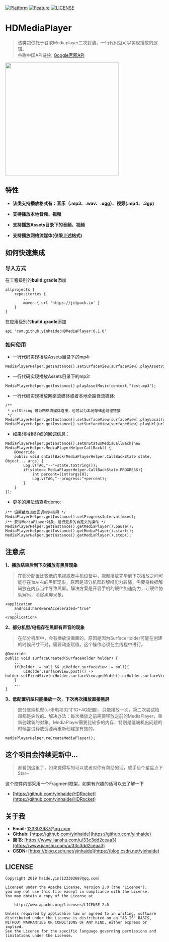 [![Platform](https://img.shields.io/badge/平台-%20Android%20-brightgreen.svg)](https://github.com/yinhaide/Rocket-master/wiki)
[![Feature](https://img.shields.io/badge/特性-%20轻量级%20%7C%20稳定%20%20%7C%20强大%20-brightgreen.svg)](https://github.com/yinhaide/Rocket-master/wiki)
[![LICENSE](https://img.shields.io/hexpm/l/plug.svg)](https://www.apache.org/licenses/LICENSE-2.0)

# HDMediaPlayer
> 该类包依托于谷歌Mediaplayer二次封装，一行代码就可以实现播放的逻辑。 <br/>
> 谷歌中国API链接: [Google官网API](https://developer.android.google.cn/guide/topics/media/mediaplayer.html) <br/>

<img src="image/readme.gif" width = "360px"/>

## 特性
+ **该类支持播放格式有：音乐（.mp3、.wav、.ogg）、视频(.mp4、.3gp)**

+ **支持播放本地音频、视频**

+ **支持播放Assets目录下的音频、视频**

+ **支持播放网络流媒体(仅限上述格式)**

## 如何快速集成

### 导入方式
在工程级别的**build.gradle**添加
```
allprojects {
    repositories {
        ...
        maven { url 'https://jitpack.io' }
    }
}
```
在应用级别的**build.gradle**添加
```
api 'com.github.yinhaide:HDMediaPlayer:0.1.0'
```

### 如何使用

* 一行代码实现播放Assets目录下的mp4:

```
MediaPlayerHelper.getInstance().setSurfaceView(surfaceView).playAssetVideo(context,"test.mp4");
```


* 一行代码实现播放Assets目录下的mp3:

```
MediaPlayerHelper.getInstance().playAssetMusic(context,"test.mp3");
```

* 一行代码实现播放网络流媒体或者本地全路径流媒体:

```
/**
 * urlString 可为网络流媒体连接，也可以为本地存储全路径链接
 */
MediaPlayerHelper.getInstance().setSurfaceView(surfaceView).playLocal(urlString);
MediaPlayerHelper.getInstance().setSurfaceView(surfaceView).playUrl(urlString);
```

* 如果想得到详细的回调信息：

```
MediaPlayerHelper.getInstance().setOnStatusMediaCallBack(new MediaPlayerHelper.MediaPlayerHelperCallBack() {
    @Override
    public void onCallBack(MediaPlayerHelper.CallBackState state, Object... args) {
        Log.v(TAG,"--"+state.toString());
        if(state== MediaPlayerHelper.CallBackState.PROGRESS){
            int percent=(int)args[0];
            Log.v(TAG,"--progress:"+percent);
        }
    }
});
```

* 更多的用法请查看demo:

```
/** 设置播放进度回调时间间隔 */
MediaPlayerHelper.getInstance().setProgressInterval(msec);
/** 获得MediaPlayer对象，进行更多的自定义的操作 */
MediaPlayerHelper.getInstance().getMediaPlayer().pause();
MediaPlayerHelper.getInstance().getMediaPlayer().start();
MediaPlayerHelper.getInstance().getMediaPlayer().stop();
```
## 注意点
**1、播放结束后到下次播放有黑屏现象**
> 在部分配置比较低的电视或者手机设备中，视频播放完毕到下次播放之间可能存在1s左右的黑屏现象，原因是部分机器软解吗能力较弱，需要将数据解码放在内存当中导致黑屏。解决方案是开启手机的硬件加速能力，让硬件协助解码，消除黑屏现象。
```
<application
    android:hardwareAccelerated="true"
    ...
</application>
```
**2、部分机型/电视存在黑屏有声音的现象**
> 在部分机型中，会有播放没画面的，原因是因为SurfaceHolder可能在创建的时候尺寸不对，需要动态赋值。这个操作必须在主线程中进行。
```
@Override
public void surfaceCreated(SurfaceHolder holder) {
    ...
    if(holder != null && uiHolder.surfaceView != null){
        uiHolder.surfaceView.post(() -> holder.setFixedSize(uiHolder.surfaceView.getWidth(),uiHolder.surfaceView.getHeight()));
    }
    ...
}
```
**3、低配置机型只能播放一次，下次再次播放直接黑屏**
> 部分底端机型(小米电视32寸1G+4G配置)，只能播放一次，第二次尝试柏昂都是失败的。解决办法：每次播放之前需要释放之前的MediaPlayer，重新创建新的对象。MediaPlayer需要比较多的内存，特别是低端机出问题的时候尝试释放资源再重新创建是有效的。
```
mediaPlayerHelper.reCreateMediaPlayer();
```

## 这个项目会持续更新中... 
> 都看到这里了，如果觉得写的可以或者对你有帮助的话，顺手给个星星点下Star~

这个控件内部采用一个Fragment框架，如果有兴趣的话可以去了解一下
+ [https://github.com/yinhaide/HDRocket](https://github.com/yinhaide/HDRocket)

## 关于我
+ **Email:** [123302687@qq.com](123302687@qq.com)
+ **Github:** [https://github.com/yinhaide](https://github.com/yinhaide)
+ **简书:** [https://www.jianshu.com/u/33c3dd2ceaa3](https://www.jianshu.com/u/33c3dd2ceaa3)
+ **CSDN:** [https://blog.csdn.net/yinhaide](https://blog.csdn.net/yinhaide)

## LICENSE
````
Copyright 2019 haide.yin(123302687@qq.com)

Licensed under the Apache License, Version 2.0 (the "License");
you may not use this file except in compliance with the License.
You may obtain a copy of the License at

    http://www.apache.org/licenses/LICENSE-2.0

Unless required by applicable law or agreed to in writing, software
distributed under the License is distributed on an "AS IS" BASIS,
WITHOUT WARRANTIES OR CONDITIONS OF ANY KIND, either express or implied.
See the License for the specific language governing permissions and
limitations under the License.
````